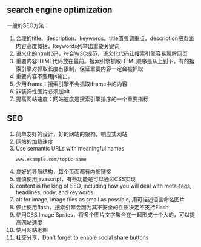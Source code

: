 ## search engine optimization
一般的SEO方法：
1. 合理的title、description、keywords。title值强调重点，description把页面内容高度概括，keywords列举出重要关键词
2. 语义化的html代码，符合W3C规范，语义化代码让搜索引擎容易理解网页
3. 重要内容HTML代码放在最前。搜索引擎抓取HTML顺序是从上到下，有的搜索引擎对抓取长度有限制，保证重要内容一定会被抓取
4. 重要内容不要用js输出。
5. 少用iframe：搜索引擎不会抓取iframe中的内容
6. 非装饰性图片必须加alt
7. 提高网站速度：网站速度是搜索引擎排序的一个重要指标


## SEO
1. 简单友好的设计，好的网站的架构，响应式网站
2. 网站的加载速度
3. Use semantic URLs with meaningful names
    ```
    www.example.com/topic-name
    ```
4. 良好的导航结构，每个页面都有内部链接
5. 谨慎使用javascript，有些功能是可以通过CSS实现
6. content is the king of SEO,  including how you will deal with meta-tags, headlines, body, and keywords
7. alt for image, image files as small as possible, 用可描述语言命名图片
8. 停止使用flash，搜索引擎会因为其不安全的性质决定不支持Flash
9. 使用CSS Image Sprites，将多个图片文字聚合在一起形成一个大的，可以提高网站速度
10. 使用网站地图
11.  社交分享，Don’t forget to enable social share buttons